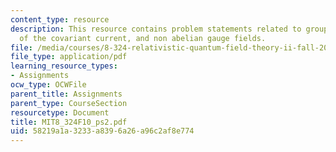 ```yaml
---
content_type: resource
description: This resource contains problem statements related to group theory, transformation
  of the covariant current, and non abelian gauge fields.
file: /media/courses/8-324-relativistic-quantum-field-theory-ii-fall-2010/58219a1a3233a8396a26a96c2af8e774_MIT8_324F10_ps2.pdf
file_type: application/pdf
learning_resource_types:
- Assignments
ocw_type: OCWFile
parent_title: Assignments
parent_type: CourseSection
resourcetype: Document
title: MIT8_324F10_ps2.pdf
uid: 58219a1a-3233-a839-6a26-a96c2af8e774
---
```

